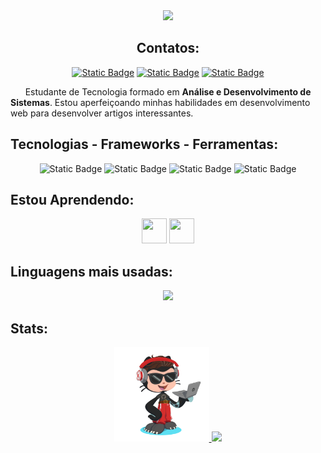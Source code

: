 

<div align="center">

<img width="50%" src="/assets/logo.gif"/>

</div>

<div align="center">

## Contatos:
  
[![Static Badge](https://img.shields.io/badge/Legolas2023-black?style=for-the-badge&logo=github)](https://github.com/Legolas-2023)
[![Static Badge](https://img.shields.io/badge/Crystian%20Tasca-blue?style=for-the-badge&logo=linkedin)](linkedin.com/in/crystian-tasca)
[![Static Badge](https://img.shields.io/badge/Gmail-%23EA4335?style=for-the-badge&logo=gmail&logoColor=white)](mailto:crystianmattos20@gmail.com)

</div>

<div>

<p> &nbsp &nbsp &nbsp Estudante de Tecnologia formado em <b>Análise e Desenvolvimento de Sistemas</b>. Estou aperfeiçoando minhas habilidades em desenvolvimento web para desenvolver artigos interessantes. </p>


## Tecnologias - Frameworks - Ferramentas:
<div align="center">
  
![Static Badge](https://img.shields.io/badge/HTML5-%23E34F26?style=for-the-badge&logo=html5&labelColor=black)
![Static Badge](https://img.shields.io/badge/CSS3-%231572B6?style=for-the-badge&logo=css3)
![Static Badge](https://img.shields.io/badge/JavaScript-%23F7DF1E?style=for-the-badge&logo=javascript&logoColor=%23F7DF1E&labelColor=black)
![Static Badge](https://img.shields.io/badge/Arduino-%2300009C?style=for-the-badge&logo=arduino&logoColor=%2300ffff)
       
</div>

## Estou Aprendendo:
<div align="center">
  
<img loading="lazy" src="https://cdn.jsdelivr.net/gh/devicons/devicon@latest/icons/php/php-original.svg" width="40" height="40" />

<img loading="lazy" src="https://cdn.jsdelivr.net/gh/devicons/devicon@latest/icons/javascript/javascript-original.svg" width="40" height="40" />
          
  
</div>

## Linguagens mais usadas:
<div align="center">

<img loading="lazy" width="50%" src="https://github-readme-stats.vercel.app/api/top-langs/?username=Legolas-2023&layout=compact&langs_count=7&theme=dracula"/>

  
</div>

## Stats:
<div align="center">
<a href="https://github.com/Legolas-2023">
  
<img width="30%" src="/assets/octocat-1709129042378.png"/>
  
<img loading="lazy" width="50%" src="https://github-readme-stats.vercel.app/api?username=Legolas-2023&show_icons=true&theme=dracula&include_all_commits=true&count_private=true"/>

</div>




